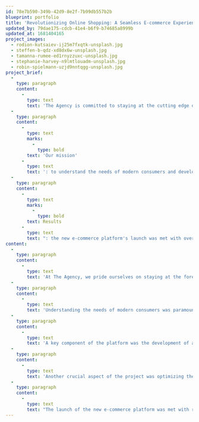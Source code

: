 ```yaml
---
id: 78e7b590-349b-42d9-8e2f-7b99db557b2b
blueprint: portfolio
title: 'Revolutionizing Online Shopping: A Seamless E-commerce Experience" "Empowering Fitness Enthusiasts: The Ultimate Mobile App Solution'
updated_by: 79dae175-cdcb-41e4-b6f9-b74685a8999b
updated_at: 1681404165
project_images:
  - rodion-kutsaiev-ij25m7fxqtk-unsplash.jpg
  - steffen-b-qdz-xd8dx6w-unsplash.jpg
  - tamanna-rumee-ed1rnyzzuxc-unsplash.jpg
  - stephanie-harvey-n9lmtlouadm-unsplash.jpg
  - robin-spielmann-uzjd9nntqgg-unsplash.jpg
project_brief:
  -
    type: paragraph
    content:
      -
        type: text
        text: 'The Agency is committed to staying at the cutting edge of digital innovation. When a leading online retailer approached us with the vision of revolutionizing the online shopping experience, we recognized the potential to create an unparalleled e-commerce platform that would exceed customer expectations and redefine the industry standard.'
  -
    type: paragraph
    content:
      -
        type: text
        marks:
          -
            type: bold
        text: 'Our mission'
      -
        type: text
        text: ': to understand the needs of modern consumers and develop a seamless, user-centric experience by incorporating intuitive navigation, personalized product recommendations, and streamlined checkout processes. A central component of the platform was an AI-driven search and filtering system, enabling customers to effortlessly find the products they were looking for.'
  -
    type: paragraph
    content:
      -
        type: text
        marks:
          -
            type: bold
        text: Results
      -
        type: text
        text: ": the new e-commerce platform's launch was met with overwhelming success, leading to a significant increase in customer satisfaction, conversion rates, and average order value."
content:
  -
    type: paragraph
    content:
      -
        type: text
        text: 'At The Agency, we pride ourselves on staying at the forefront of digital innovation. When a prominent online retailer approached us with the goal of revolutionizing the online shopping experience, we knew we had a unique opportunity to create an exceptional e-commerce platform that would meet and exceed customer expectations.'
  -
    type: paragraph
    content:
      -
        type: text
        text: 'Understanding the needs of modern consumers was paramount in this project. Our team conducted extensive research to identify user pain points and preferences in online shopping. We then crafted a strategy that focused on providing a seamless, user-centric experience, incorporating elements such as intuitive navigation, personalized product recommendations, and streamlined checkout processes.[more]'
  -
    type: paragraph
    content:
      -
        type: text
        text: 'A key component of the platform was the development of a robust, AI-driven search and filtering system that allowed customers to easily find the products they were looking for. By harnessing machine learning algorithms and analyzing user behavior, the system could deliver increasingly accurate and personalized results over time, leading to a more satisfying shopping experience. Furthermore, our team integrated a variety of secure payment options, ensuring that customers could complete their transactions with confidence and ease.'
  -
    type: paragraph
    content:
      -
        type: text
        text: 'Another crucial aspect of the project was optimizing the platform for mobile devices. Recognizing the growing trend of mobile shopping, we employed responsive design and progressive web app (PWA) technologies to ensure that the e-commerce platform would perform flawlessly across all devices and screen sizes.'
  -
    type: paragraph
    content:
      -
        type: text
        text: "The launch of the new e-commerce platform was met with resounding success, leading to a significant increase in customer satisfaction, conversion rates, and average order value. The platform's seamless, user-focused experience not only solidified the retailer's position as a leader in the industry but also demonstrated the transformative power of cutting-edge technology in revolutionizing the online shopping experience."
---
```

